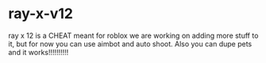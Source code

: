 # ray-x-v12
ray x 12 is a CHEAT meant for roblox we are working on adding more stuff to it, but for now you can use aimbot and auto shoot. Also you can dupe pets and it works!!!!!!!!!!

